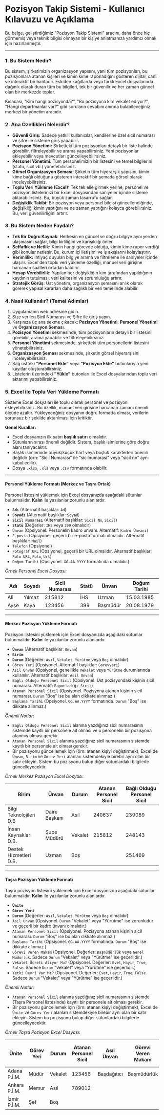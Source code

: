 
# Pozisyon Takip Sistemi - Kullanıcı Kılavuzu ve Açıklama

Bu belge, geliştirdiğimiz "Pozisyon Takip Sistemi" aracını, daha önce hiç görmemiş veya teknik bilgisi olmayan bir kişiye anlatmanıza yardımcı olmak için hazırlanmıştır.

---

### 1. Bu Sistem Nedir?

Bu sistem, şirketimizin organizasyon yapısını, yani tüm pozisyonları, bu pozisyonlara atanan kişileri ve kimin kime raporladığını gösteren dijital, canlı ve interaktif bir haritadır. Eskiden kağıtlarda veya farklı Excel dosyalarında dağınık olarak duran tüm bu bilgileri, tek bir güvenilir ve her zaman güncel olan bir merkezde toplar.

Kısacası, "Kim hangi pozisyonda?", "Bu pozisyona kim vekalet ediyor?", "Hangi departmanlar var?" gibi soruların cevabını anında bulabileceğiniz merkezi bir yönetim aracıdır.

### 2. Ana Özellikleri Nelerdir?

*   **Güvenli Giriş:** Sadece yetkili kullanıcılar, kendilerine özel sicil numarası ve şifre ile sisteme giriş yapabilir.
*   **Pozisyon Yönetimi:** Şirketteki tüm pozisyonları detaylı bir liste halinde görebilir, filtreleyebilir ve arama yapabilirsiniz. Yeni pozisyonlar ekleyebilir veya mevcutları güncelleyebilirsiniz.
*   **Personel Yönetimi:** Tüm personelimizin bir listesini ve temel bilgilerini (statü, sicil vb.) yönetebilirsiniz.
*   **Görsel Organizasyon Şeması:** Şirketin tüm hiyerarşik yapısını, kimin kime bağlı olduğunu gösteren interaktif bir şemada görsel olarak inceleyebilirsiniz.
*   **Toplu Veri Yükleme (Excel):** Tek tek elle girmek yerine, personel ve pozisyon listelerinizi bir Excel dosyasından saniyeler içinde sisteme aktarabilirsiniz. Bu, büyük zaman tasarrufu sağlar.
*   **Değişiklik Takibi:** Bir pozisyon veya personel bilgisi güncellendiğinde, değişikliği kimin yaptığını ve ne zaman yaptığını kolayca görebilirsiniz. Bu, veri güvenilirliğini artırır.

### 3. Bu Sistem Neden Faydalı?

*   **Tek Bir Doğru Kaynak:** Herkesin en güncel ve doğru bilgiye aynı yerden ulaşmasını sağlar, bilgi kirliliğini ve karışıklığı önler.
*   **Şeffaflık ve Netlik:** Kimin hangi görevde olduğu, kimin kime rapor verdiği gibi konular netleşir. Bu, kurum içi iletişimi ve iş akışlarını kolaylaştırır.
*   **Verimlilik:** İhtiyaç duyulan bilgiye arama ve filtreleme ile saniyeler içinde ulaşılır. Excel'den toplu veri yükleme özelliği, manuel veri girişine harcanan saatleri ortadan kaldırır.
*   **Hesap Verebilirlik:** Yapılan her değişikliğin kim tarafından yapıldığının kaydının tutulması, veri kalitesini ve sorumluluğu artırır.
*   **Stratejik Görüş:** Üst yönetim, organizasyon şemasını anlık olarak görerek yapısal kararları daha sağlıklı bir veri temelinde alabilir.

### 4. Nasıl Kullanılır? (Temel Adımlar)
1.  Uygulamanın web adresine gidin.
2.  Size verilen Sicil Numarası ve Şifre ile giriş yapın.
3.  Karşınıza üç ana sekme çıkacak: **Pozisyon Yönetimi**, **Personel Yönetimi** ve **Organizasyon Şeması**.
4.  **Pozisyon Yönetimi** sekmesinde, tüm pozisyonların detaylı bir listesini görebilir, arama yapabilir ve filtreleyebilirsiniz.
5.  **Personel Yönetimi** sekmesinde, şirketteki tüm personellerin listesini yönetebilirsiniz.
6.  **Organizasyon Şeması** sekmesinde, şirketin görsel hiyerarşisini inceleyebilirsiniz.
7.  Sağ üstteki **"Personel Ekle"** veya **"Pozisyon Ekle"** butonlarıyla yeni kayıtlar oluşturabilirsiniz.
8.  Listelerin üzerindeki **"Yükle"** butonları ile Excel dosyalarından toplu veri aktarımı yapabilirsiniz.

### 5. Excel ile Toplu Veri Yükleme Formatı

Sisteme Excel dosyaları ile toplu olarak personel ve pozisyon ekleyebilirsiniz. Bu özellik, manuel veri girişine harcanan zamanı önemli ölçüde azaltır. Yükleyeceğiniz dosyanın doğru formatta olması, verilerin sorunsuz bir şekilde aktarılması için kritiktir.

**Genel Kurallar:**

*   Excel dosyanızın ilk satırı **başlık satırı** olmalıdır.
*   Sütunların sırası önemli değildir. Sistem, başlık isimlerine göre doğru alanı tanıyacaktır.
*   Başlık isimlerinde büyük/küçük harf veya boşluk karakterleri önemli değildir (örn: "Sicil Numarası" ile "sicilnumarasi" veya "sicil no" aynı kabul edilir).
*   Dosya `.xlsx`, `.xls` veya `.csv` formatında olabilir.

---

#### Personel Yükleme Formatı (Merkez ve Taşra Ortak)

Personel listesini yüklemek için Excel dosyanızda aşağıdaki sütunlar bulunmalıdır. **Kalın** ile yazılanlar zorunlu alanlardır.

*   **`Adı`** (Alternatif başlıklar: `Ad`)
*   **`Soyadı`** (Alternatif başlıklar: `Soyad`)
*   **`Sicil Numarası`** (Alternatif başlıklar: `Sicil No`, `Sicil`)
*   **`Statü`** (Değerler: `İHS` veya `399` olmalıdır)
*   `Ünvan` (Opsiyonel. Personelin kadro unvanı. Alternatif: `Kadro Ünvanı`)
*   `E-posta` (Opsiyonel, geçerli bir e-posta formatı olmalıdır. Alternatif başlıklar: `Mail`)
*   `Telefon` (Opsiyonel)
*   `Fotoğraf URL` (Opsiyonel, geçerli bir URL olmalıdır. Alternatif başlıklar: `Foto URL`, `Foto`, `Url`)
*   `Doğum Tarihi` (Opsiyonel. `GG.AA.YYYY` formatında olmalıdır.)


_Örnek Personel Excel Dosyası:_

| Adı      | Soyadı    | Sicil Numarası | Statü | Ünvan | Doğum Tarihi |
|----------|-----------|----------------|-------|-------|--------------|
| Ali      | Yılmaz    | 215812         | İHS   | Uzman | 15.03.1985   |
| Ayşe     | Kaya      | 123456         | 399   | Başmüdür| 20.08.1979   |

---

#### Merkez Pozisyon Yükleme Formatı

Pozisyon listesini yüklemek için Excel dosyanızda aşağıdaki sütunlar bulunmalıdır. **Kalın** ile yazılanlar zorunlu alanlardır.

*   **`Ünvan`** (Alternatif başlıklar: `Unvan`)
*   **`Birim`**
*   **`Durum`** (Değerler: `Asıl`, `Vekalet`, `Yürütme` veya `Boş` olmalıdır)
*   `Görev Yeri` (Opsiyonel. Alternatif başlıklar: `Gorevyeri`)
*   `Asıl Ünvan` (Opsiyonel, genellikle `Vekalet` veya `Yürütme` durumlarında kullanılır. Alternatif başlıklar: `Asil Unvan`)
*   `Bağlı Olduğu Personel Sicil` (Opsiyonel. Üst pozisyondaki kişinin sicil numarası. Alternatif: `Raporladığı Sicil`)
*   `Atanan Personel Sicil` (Opsiyonel. Pozisyona atanan kişinin sicil numarası. `Durum` "Boş" ise bu alan dikkate alınmaz.)
*   `Başlama Tarihi` (Opsiyonel. `GG.AA.YYYY` formatında. `Durum` "Boş" ise dikkate alınmaz.)

_Önemli Notlar:_
*   `Bağlı Olduğu Personel Sicil` alanına yazdığınız sicil numarasının sistemde kayıtlı bir personele ait olması ve o personelin bir pozisyona atanmış olması gerekir.
*   `Atanan Personel Sicil` alanına yazdığınız sicil numarasının sistemde kayıtlı bir personele ait olması gerekir.
*   Bir pozisyonu güncellemek için (örn: atanan kişiyi değiştirmek), Excel'de `Ünvan`, `Birim` ve `Görev Yeri` alanları sistemdekiyle birebir aynı olan bir satır ekleyin. Sistem bu pozisyonu bulup diğer sütunlardaki bilgilerle güncelleyecektir.

_Örnek Merkez Pozisyon Excel Dosyası:_

| Birim                   | Ünvan            | Durum   | Atanan Personel Sicil | Bağlı Olduğu Personel Sicil |
|-------------------------|------------------|---------|-----------------------|-----------------------------|
| Bilgi Teknolojileri D.B | Daire Başkanı    | Asıl    | 240637                | 239089                      |
| İnsan Kaynakları D.B.   | Şube Müdürü      | Vekalet | 215812                | 248143                      |
| Destek Hizmetleri D.B.  | Uzman            | Boş     |                       | 251469                      |

---

#### Taşra Pozisyon Yükleme Formatı

Taşra pozisyon listesini yüklemek için Excel dosyanızda aşağıdaki sütunlar bulunmalıdır. **Kalın** ile yazılanlar zorunlu alanlardır.

*   **`Ünite`**
*   **`Görev Yeri`**
*   **`Durum`** (Değerler: `Asıl`, `Vekalet`, `Yürütme` veya `Boş` olmalıdır)
*   `Asıl Ünvan` (Opsiyonel. `Durum` "Vekalet" veya "Yürütme" ise zorunludur ve geçerli bir kadro ünvanı olmalıdır.)
*   `Atanan Personel Sicil` (Opsiyonel. Pozisyona atanan kişinin sicil numarası. `Durum` "Boş" ise bu alan dikkate alınmaz.)
*   `Başlama Tarihi` (Opsiyonel. `GG.AA.YYYY` formatında. `Durum` "Boş" ise dikkate alınmaz.)
*   `Görevi Veren Makam` (Opsiyonel. Değerler: `Başmüdürlük` veya `Genel Müdürlük`. Sadece `Durum` "Vekalet" veya "Yürütme" ise geçerlidir.)
*   `Vekalet Ücreti Alıyor Mu?` (Opsiyonel. Değerler: `Evet`, `Hayır`, `True`, `False`. Sadece `Durum` "Vekalet" veya "Yürütme" ise geçerlidir.)
*   `Yetki Devri Var Mı?` (Opsiyonel. Değerler: `Evet`, `Hayır`, `True`, `False`. Sadece `Durum` "Vekalet" veya "Yürütme" ise geçerlidir.)

_Önemli Notlar:_
*   `Atanan Personel Sicil` alanına yazdığınız sicil numarasının sistemde (Taşra Personel listesinde) kayıtlı bir personele ait olması gerekir.
*   Bir pozisyonu güncellemek için (örn: atanan kişiyi değiştirmek), Excel'de `Ünite` ve `Görev Yeri` alanları sistemdekiyle birebir aynı olan bir satır ekleyin. Sistem bu pozisyonu bulup diğer sütunlardaki bilgilerle güncelleyecektir.

_Örnek Taşra Pozisyon Excel Dosyası:_

| Ünite | Görev Yeri | Durum | Atanan Personel Sicil | Asıl Ünvan | Görevi Veren Makam | Vekalet Ücreti Alıyor Mu? | Yetki Devri Var Mı? |
|---|---|---|---|---|---|---|---|
| Adana P.İ.M. | Müdür | Vekalet | 123456 | Başdağıtıcı | Başmüdürlük | Evet | Hayır |
| Ankara P.İ.M. | Memur | Asıl | 789012 | | | | |
| İzmir P.İ.M. | Şef | Boş | | | | | |
